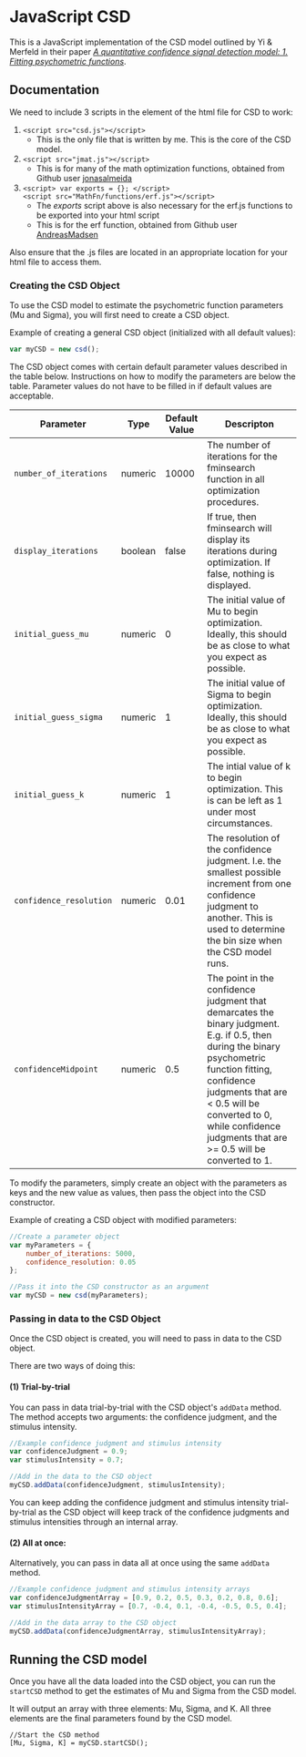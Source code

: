 # JavaScript CSD

This is a JavaScript implementation of the CSD model outlined by Yi & Merfeld in their paper *[A quantitative confidence signal detection model: 1. Fitting psychometric functions](https://www.physiology.org/doi/10.1152/jn.00318.2015)*.

## Documentation

We need to include 3 scripts in the <head> element of the html file for CSD to work:
1. `<script src="csd.js"></script>`
    * This is the only file that is written by me. This is the core of the CSD model.
2. `<script src="jmat.js"></script>`
    * This is for many of the math optimization functions, obtained from Github user [jonasalmeida](https://github.com/jonasalmeida/jmat/blob/gh-pages/jmat.js)
3. `<script> var exports = {}; </script>`<br> 
   `<script src="MathFn/functions/erf.js"></script>`
    * The *exports* script above is also necessary for the erf.js functions to be exported into your html script
    * This is for the erf function, obtained from Github user [AndreasMadsen](https://github.com/AndreasMadsen/mathfn)

Also ensure that the .js files are located in an appropriate location for your html file to access them.

### Creating the CSD Object

To use the CSD model to estimate the psychometric function parameters (Mu and Sigma), you will first need to create a CSD object.

Example of creating a general CSD object (initialized with all default values):
```javascript
var myCSD = new csd();
```
The CSD object comes with certain default parameter values described in the table below. Instructions on how to modify the parameters are below the table. Parameter values do not have to be filled in if default values are acceptable.

|Parameter|Type|Default Value| Descripton|
|---------|----|-------------|-----------|
|`number_of_iterations`|numeric|10000|The number of iterations for the fminsearch function in all optimization procedures.|
|`display_iterations`|boolean|false|If true, then fminsearch will display its iterations during optimization. If false, nothing is displayed.|
|`initial_guess_mu`|numeric|0|The initial value of Mu to begin optimization. Ideally, this should be as close to what you expect as possible.|
|`initial_guess_sigma`|numeric|1|The initial value of Sigma to begin optimization. Ideally, this should be as close to what you expect as possible.|
|`initial_guess_k`|numeric|1|The intial value of k to begin optimization. This is can be left as 1 under most circumstances.|
|`confidence_resolution`|numeric|0.01|The resolution of the confidence judgment. I.e. the smallest possible increment from one confidence judgment to another. This is used to determine the bin size when the CSD model runs.|
|`confidenceMidpoint`|numeric|0.5|The point in the confidence judgment that demarcates the binary judgment. E.g. if 0.5, then during the binary psychometric function fitting, confidence judgments that are < 0.5 will be converted to 0, while confidence judgments that are >= 0.5 will be converted to 1.|

To modify the parameters, simply create an object with the parameters as keys and the new value as values, then pass the object into the CSD constructor.

Example of creating a CSD object with modified parameters:
```javascript
//Create a parameter object
var myParameters = {
	number_of_iterations: 5000,
	confidence_resolution: 0.05
};

//Pass it into the CSD constructor as an argument
var myCSD = new csd(myParameters);
```

### Passing in data to the CSD Object

Once the CSD object is created, you will need to pass in data to the CSD object.

There are two ways of doing this:

#### (1) Trial-by-trial
You can pass in data trial-by-trial with the CSD object's `addData` method. The method accepts two arguments: the confidence judgment, and the stimulus intensity.
```javascript
//Example confidence judgment and stimulus intensity
var confidenceJudgment = 0.9;
var stimulusIntensity = 0.7;

//Add in the data to the CSD object
myCSD.addData(confidenceJudgment, stimulusIntensity); 
```
You can keep adding the confidence judgment and stimulus intensity trial-by-trial as the CSD object will keep track of the confidence judgments and stimulus intensities through an internal array.

#### (2) All at once:
Alternatively, you can pass in data all at once using the same `addData` method.
```javascript
//Example confidence judgment and stimulus intensity arrays
var confidenceJudgmentArray = [0.9, 0.2, 0.5, 0.3, 0.2, 0.8, 0.6];
var stimulusIntensityArray = [0.7, -0.4, 0.1, -0.4, -0.5, 0.5, 0.4];

//Add in the data array to the CSD object
myCSD.addData(confidenceJudgmentArray, stimulusIntensityArray);
```


## Running the CSD model

Once you have all the data loaded into the CSD object, you can run the `startCSD` method to get the estimates of Mu and Sigma from the CSD model.

It will output an array with three elements: Mu, Sigma, and K.
All three elements are the final parameters found by the CSD model.

```javasript
//Start the CSD method
[Mu, Sigma, K] = myCSD.startCSD();
```

